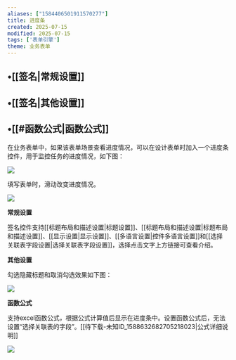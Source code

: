 ```yaml
---
aliases: ["1584406501911570277"]
title: 进度条
created: 2025-07-15
modified: 2025-07-15
tags: ['表单引擎']
theme: 业务表单
---
```


## •[[签名|常规设置]]

## •[[签名|其他设置]]

## •[[#函数公式|函数公式]]

在业务表单中，如果该表单场景查看进度情况，可以在设计表单时加入一个进度条控件，用于监控任务的进度情况，如下图：

![](4eff8539dcf01213317c40b77e765d37.jpg)

填写表单时，滑动改变进度情况。

![](e9d9b0869c75ae13de12361de1c89668.jpg)

**常规设置**

签名控件支持[[标题布局和描述设置|标题设置]]、[[标题布局和描述设置|标题布局和描述设置]]、[[显示设置|显示设置]]、[[多语言设置|控件多语言设置]]和[[选择关联表字段设置|选择关联表字段设置]]，选择点击文字上方链接可查看介绍。

**其他设置**

勾选隐藏标题和取消勾选效果如下图：

![](3b1acc6f74c97eb5bb746216479589a2.jpg)

**函数公式**

支持excel函数公式，根据公式计算值后显示在进度条中。设置函数公式后，无法设置“选择关联表的字段”。[[待下载-未知ID_1588632682705218023|公式详细说明]]

![](b40f3456b40dfd3263e1abf88854a74d.jpg)